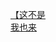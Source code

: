 [【这不是](http://tieba.baidu.com/p/2240753071?see_lz=1&pn=)   
[我也来](http://tieba.baidu.com/p/2242304046?see_lz=1&pn=)   
